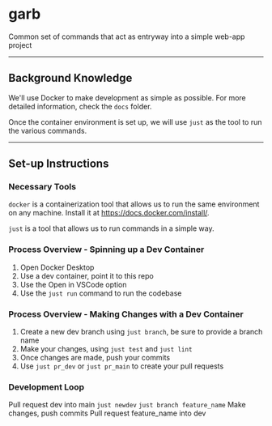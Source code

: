 # garb

Common set of commands that act as entryway into a simple web-app project


--------------------
Background Knowledge
--------------------
We'll use Docker to make development as simple as possible.
For more detailed information, check the `docs` folder.

Once the container environment is set up, we will use `just` as the tool to run the various commands.

--------------------
Set-up Instructions
--------------------
### Necessary Tools
`docker` is a containerization tool that allows us to run the same environment on any machine. Install it at https://docs.docker.com/install/.

`just` is a tool that allows us to run commands in a simple way.

### Process Overview - Spinning up a Dev Container
1. Open Docker Desktop
2. Use a dev container, point it to this repo
3. Use the Open in VSCode option
4. Use the `just run` command to run the codebase

### Process Overview - Making Changes with a Dev Container
1. Create a new dev branch using `just branch`, be sure to provide a branch name
2. Make your changes, using `just test` and `just lint`
3. Once changes are made, push your commits
4. Use `just pr_dev` or `just pr_main` to create your pull requests

### Development Loop
Pull request dev into main
`just newdev` 
`just branch feature_name`
Make changes, push commits
Pull request feature_name into dev


[//]: # (3. Run `just demo` to do a couple of things!)

[//]: # (### Set-up Instructions - Development)

[//]: # ()
[//]: # (--------------------)

[//]: # (Usage)

[//]: # (--------------------)

[//]: # (#### Running a Development Environment)

[//]: # (1. Run `just dev` to run the tests)

[//]: # (#### Testing, Linting, Formatting)

[//]: # (1. Run `just test` to run the tests)

[//]: # (2. Run `just lint` to run the linter)

[//]: # (3. Run `just format` to run the formatter)

[//]: # (4. Run `just e2e` to run the integrations tests)